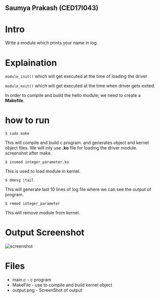## Saumya Prakash (CED17I043)
# Intro
Write a module which prints your name in log.
# Explaination
```module_init()```  which will get executed at the time of loading the driver

```module_exit()``` which will get executed at the time when driver gets exited.

In order to compile and build the hello module; we need to create a **Makefile**.


# how to run
```
$ sudo make
```

This will compile and build c program. and generates object and kernel object files. We will inly use **.ko** file for loading the driver module.
screenshot after make.


```
$ insmod integer_parameter.ko
```
This is used to load module in kernel.
```
$ dmesg |tail
```
This will generate last 10 lines of log file where we can see the output of program.
```
$ rmmod integer_parameter
```
This will remove module from kernel.
# Output Screenshot
![screenshot](https://github.com/saumyaprakash30/device-drivers-lab/blob/master/endsem/b/output.png)

# Files
* main.c - c program
* MakeFile - use to compile and build kernel object
* output.png - ScreenShot of output
